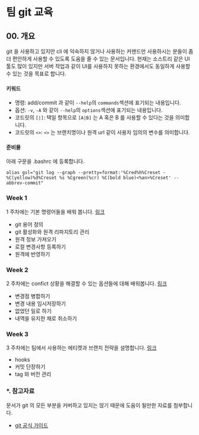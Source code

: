 # 팀 git 교육

## 00. 개요
 
git 을 사용하고 있지만 cli 에 익숙하지 않거나 사용하는 커맨드만 사용하시는 분들이 좀 더 편안하게 사용할 수 있도록 도움을 줄 수 있는 문서입니다. 현재는 소스트리 같은 UI 툴도 많이 있지만 서버 작업과 같이 UI를 사용하지 못하는 환경에서도 동일하게 사용할 수 있는 것을 목표로 합니다.

#### 키워드
- 명령: add/commit 과 같이 `--help`의 `commands`섹션에 표기되는 내용입니다.
- 옵션: `-v`, `-A` 와 같이 `--help`의 `options`섹션에 표기되는 내용입니다.
- 코드릿의 `[|]`: 택일 항목으로 `[A|B]` 는 A 혹은 B 를 사용할 수 있다는 것을 의미합니다.
- 코드릿의 `<>`: `<>` 는 브랜치명이나 원격 url 같이 사용자 임의의 변수를 의미합니다. 

#### 준비물
아래 구문을 .bashrc 에 등록합니다.
```
alias gsl="git log --graph --pretty=format:'%Cred%h%Creset -%C(yellow)%d%Creset %s %Cgreen(%cr) %C(bold blue)<%an>%Creset' --abbrev-commit"
```

### Week 1
1 주차에는 기본 명령어들을 배워 봅니다. [링크](https://github.com/juneyoung/git_edu/tree/main/week1)
- git 용어 정의
- git 활성화와 원격 리파지토리 관리
- 원격 정보 가져오기
- 로컬 변경사항 등록하기
- 원격에 반영하기

### Week 2
2 주차에는 confict 상황을 해결할 수 있는 옵션들에 대해 배워봅니다. [링크](https://github.com/juneyoung/git_edu/tree/main/week2)
- 변경점 병합하기
- 변경 내용 임시저장하기
- 없었던 일로 하기
- 내역을 유지한 채로 취소하기

### Week 3
3 주차에는 팀에서 사용하는 에티켓과 브랜치 전략을 설명합니다. [링크](https://github.com/juneyoung/git_edu/tree/main/week3)
- hooks
- 커밋 단장하기
- tag 와 버전 관리

### *. 참고자료
문서가 git 의 모든 부분을 커버하고 있지는 않기 때문에 도움이 될만한 자료를 첨부합니다.
- [git 공식 가이드](https://git-scm.com/about/branching-and-merging)
